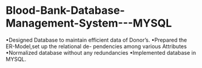 # Blood-Bank-Database-Management-System---MYSQL
•Designed Database to maintain efficient data of Donor’s. •Prepared the ER-Model,set up the relational de- pendencies among various Attributes •Normalized database without any redundancies •Implemented database in  MYSQL.
